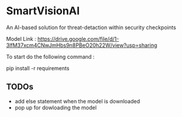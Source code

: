 # SmartVisionAI
An AI-based solution for threat-detaction within security checkpoints

 Model Link : https://drive.google.com/file/d/1-3lfM37xcm4CNwJmHbs9n8PBeO20h22W/view?usp=sharing
 
 To start do the following command :
 
 pip install -r requirements

 ## TODOs
 - add else statement when the model is downloaded
 - pop up for dowloading the model